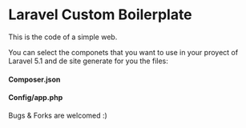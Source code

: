 
Laravel Custom Boilerplate
===================
This is the code of a simple web.

You can select the componets that you want to use in your proyect of Laravel 5.1 and de site generate for you the files:

#### <i class="icon-file"></i> Composer.json

#### <i class="icon-file"></i>Config/app.php

Bugs & Forks are welcomed :)